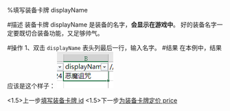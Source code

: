 
%填写装备卡牌 displayName

#描述
装备卡牌 displayName 是装备的名字，**会显示在游戏中**。
好的装备名字一定要既切合装备功能，又足够帅气。

#操作
1、双击 `displayName` 表头列最后一行，输入名字。
#结果
在本例中，结果应该是这个样子：
![](cardeqmdisplayname~/Images~/CARDEQMDISPLAYNAME1.png)


<1.5>上一步[填写装备卡牌 id](CARDEQMID.html)
<1.5>下一步[为装备卡牌定价 price](CARDEQMPRICE.html)